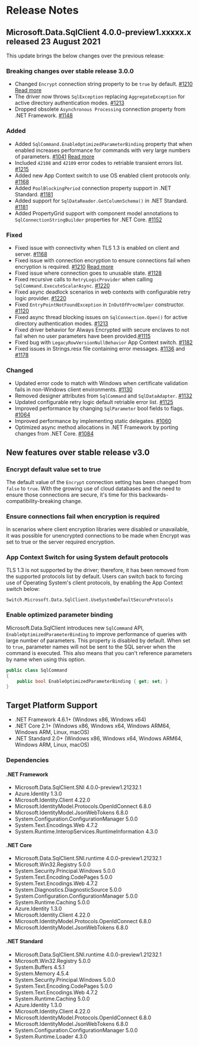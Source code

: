 # Release Notes

## Microsoft.Data.SqlClient 4.0.0-preview1.xxxxx.x released 23 August 2021

This update brings the below changes over the previous release:


### Breaking changes over stable release 3.0.0
- Changed `Encrypt` connection string property to be `true` by default. [#1210](https://github.com/dotnet/SqlClient/pull/1210) [Read more](#encrypt-default-value-set-to-true)
- The driver now throws `SqlException` replacing `AggregateException` for active directory authentication modes. [#1213](https://github.com/dotnet/SqlClient/pull/1213)
- Dropped obsolete `Asynchronous Processing` connection property from .NET Framework. [#1148](https://github.com/dotnet/SqlClient/pull/1148)

### Added
- Added `SqlCommand.EnableOptimizedParameterBinding` property that when enabled increases performance for commands with very large numbers of parameters. [#1041](https://github.com/dotnet/SqlClient/pull/1141) [Read more](#enable-optimized-parameter-binding)
- Included `42108` and `42109` error codes to retriable transient errors list. [#1215](https://github.com/dotnet/SqlClient/pull/1215)
- Added new App Context switch to use OS enabled client protocols only. [#1168](https://github.com/dotnet/SqlClient/pull/1168)
- Added `PoolBlockingPeriod` connection property support in .NET Standard. [#1181](https://github.com/dotnet/SqlClient/pull/1181)
- Added support for `SqlDataReader.GetColumnSchema()` in .NET Standard. [#1181](https://github.com/dotnet/SqlClient/pull/1181)
- Added PropertyGrid support with component model annotations to `SqlConnectionStringBuilder` properties for .NET Core. [#1152](https://github.com/dotnet/SqlClient/pull/1152)

### Fixed
- Fixed issue with connectivity when TLS 1.3 is enabled on client and server. [#1168](https://github.com/dotnet/SqlClient/pull/1168)
- Fixed issue with connection encryption to ensure connections fail when encryption is required. [#1210](https://github.com/dotnet/SqlClient/pull/1210) [Read more](#ensure-connections-fail-when-encryption-is-required)
- Fixed issue where connection goes to unusable state. [#1128](https://github.com/dotnet/SqlClient/pull/1128)
- Fixed recursive calls to `RetryLogicProvider` when calling `SqlCommand.ExecuteScalarAsync`. [#1220](https://github.com/dotnet/SqlClient/pull/1220)
- Fixed async deadlock scenarios in web contexts with configurable retry logic provider. [#1220](https://github.com/dotnet/SqlClient/pull/1220)
- Fixed `EntryPointNotFoundException` in `InOutOfProcHelper` constructor. [#1120](https://github.com/dotnet/SqlClient/pull/1120)
- Fixed async thread blocking issues on `SqlConnection.Open()` for active directory authentication modes. [#1213](https://github.com/dotnet/SqlClient/pull/1213)
- Fixed driver behavior for Always Encrypted with secure enclaves to not fail when no user parameters have been provided.[#1115](https://github.com/dotnet/SqlClient/pull/1115)
- Fixed bug with `LegacyRowVersionNullBehavior` App Context switch. [#1182](https://github.com/dotnet/SqlClient/pull/1182)
- Fixed issues in Strings.resx file containing error messages. [#1136](https://github.com/dotnet/SqlClient/pull/1136)
 and [#1178](https://github.com/dotnet/SqlClient/pull/1178)

### Changed
- Updated error code to match with Windows when certificate validation fails in non-Windows client environments. [#1130](https://github.com/dotnet/SqlClient/pull/1130)
- Removed designer attributes from `SqlCommand` and `SqlDataAdapter`. [#1132](https://github.com/dotnet/SqlClient/pull/1132)
- Updated configurable retry logic default retriable error list. [#1125](https://github.com/dotnet/SqlClient/pull/1125)
- Improved performance by changing `SqlParameter` bool fields to flags. [#1064](https://github.com/dotnet/SqlClient/pull/1064)
- Improved performance by implementing static delegates. [#1060](https://github.com/dotnet/SqlClient/pull/1060)
- Optimized async method allocations in .NET Framework by porting changes from .NET Core. [#1084](https://github.com/dotnet/SqlClient/pull/1084)

## New features over stable release v3.0

### Encrypt default value set to true

The default value of the `Encrypt` connection setting has been changed from `false` to `true`. With the growing use of cloud databases and the need to ensure those connections are secure, it's time for this backwards-compatibility-breaking change.

### Ensure connections fail when encryption is required
In scenarios where client encryption libraries were disabled or unavailable, it was possible for unencrypted connections to be made when Encrypt was set to true or the server required encryption.

###  App Context Switch for using System default protocols

TLS 1.3 is not supported by the driver; therefore, it has been removed from the supported protocols list by default. Users can switch back to forcing use of Operating System's client protocols, by enabling the App Context switch below:

 `Switch.Microsoft.Data.SqlClient.UseSystemDefaultSecureProtocols`

### Enable optimized parameter binding

Microsoft.Data.SqlClient introduces new `SqlCommand` API, `EnableOptimizedParameterBinding` to improve performance of queries with large number of parameters. This property is disabled by default. When set to `true`, parameter names will not be sent to the SQL server when the command is executed. This also means that you can't reference parameters by name when using this option.

```cs
public class SqlCommand
{
	public bool EnableOptimizedParameterBinding { get; set; }
}
```

## Target Platform Support

- .NET Framework 4.6.1+ (Windows x86, Windows x64)
- .NET Core 2.1+ (Windows x86, Windows x64, Windows ARM64, Windows ARM, Linux, macOS)
- .NET Standard 2.0+ (Windows x86, Windows x64, Windows ARM64, Windows ARM, Linux, macOS)

### Dependencies

#### .NET Framework

- Microsoft.Data.SqlClient.SNI 4.0.0-preview1.21232.1
- Azure.Identity 1.3.0
- Microsoft.Identity.Client 4.22.0
- Microsoft.IdentityModel.Protocols.OpenIdConnect 6.8.0
- Microsoft.IdentityModel.JsonWebTokens 6.8.0
- System.Configuration.ConfigurationManager 5.0.0
- System.Text.Encodings.Web 4.7.2
- System.Runtime.InteropServices.RuntimeInformation 4.3.0

#### .NET Core

- Microsoft.Data.SqlClient.SNI.runtime 4.0.0-preview1.21232.1
- Microsoft.Win32.Registry 5.0.0
- System.Security.Principal.Windows 5.0.0
- System.Text.Encoding.CodePages 5.0.0
- System.Text.Encodings.Web 4.7.2
- System.Diagnostics.DiagnosticSource 5.0.0
- System.Configuration.ConfigurationManager 5.0.0
- System.Runtime.Caching 5.0.0
- Azure.Identity 1.3.0
- Microsoft.Identity.Client 4.22.0
- Microsoft.IdentityModel.Protocols.OpenIdConnect 6.8.0
- Microsoft.IdentityModel.JsonWebTokens 6.8.0

#### .NET Standard

- Microsoft.Data.SqlClient.SNI.runtime 4.0.0-preview1.21232.1
- Microsoft.Win32.Registry 5.0.0
- System.Buffers 4.5.1
- System.Memory 4.5.4
- System.Security.Principal.Windows 5.0.0
- System.Text.Encoding.CodePages 5.0.0
- System.Text.Encodings.Web 4.7.2
- System.Runtime.Caching 5.0.0
- Azure.Identity 1.3.0
- Microsoft.Identity.Client 4.22.0
- Microsoft.IdentityModel.Protocols.OpenIdConnect 6.8.0
- Microsoft.IdentityModel.JsonWebTokens 6.8.0
- System.Configuration.ConfigurationManager 5.0.0
- System.Runtime.Loader 4.3.0
